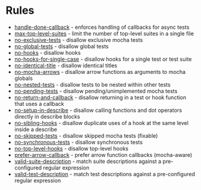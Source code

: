 # Rules

* [handle-done-callback](handle-done-callback.md) - enforces handling of callbacks for async tests
* [max-top-level-suites](max-top-level-suites.md) - limit the number of top-level suites in a single file
* [no-exclusive-tests](no-exclusive-tests.md) - disallow exclusive mocha tests
* [no-global-tests](no-global-tests.md) - disallow global tests
* [no-hooks](no-hooks.md) - disallow hooks
* [no-hooks-for-single-case](no-hooks-for-single-case.md) - disallow hooks for a single test or test suite
* [no-identical-title](no-identical-title.md) - disallow identical titles
* [no-mocha-arrows](no-mocha-arrows.md) - disallow arrow functions as arguments to mocha globals
* [no-nested-tests](no-nested-tests.md) - disallow tests to be nested within other tests
* [no-pending-tests](no-pending-tests.md) - disallow pending/unimplemented mocha tests
* [no-return-and-callback](no-return-and-callback.md) - disallow returning in a test or hook function that uses a callback
* [no-setup-in-describe](no-setup-in-describe.md) - disallow calling functions and dot operators directly in describe blocks
* [no-sibling-hooks](no-sibling-hooks.md) - disallow duplicate uses of a hook at the same level inside a describe
* [no-skipped-tests](no-skipped-tests.md) - disallow skipped mocha tests (fixable)
* [no-synchronous-tests](no-synchronous-tests.md) - disallow synchronous tests
* [no-top-level-hooks](no-top-level-hooks.md) - disallow top-level hooks
* [prefer-arrow-callback](prefer-arrow-callback.md) - prefer arrow function callbacks (mocha-aware)
* [valid-suite-description](valid-suite-description.md) - match suite descriptions against a pre-configured regular expression
* [valid-test-description](valid-test-description.md) - match test descriptions against a pre-configured regular expression
